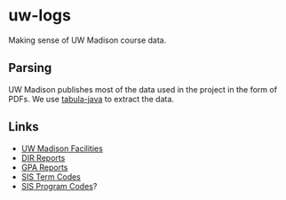 # uw-logs

Making sense of UW Madison course data.

## Parsing

UW Madison publishes most of the data used in the project in the form of PDFs. We use
[tabula-java](https://github.com/tabulapdf/tabula-java) to extract the data.

## Links

* [UW Madison Facilities](https://fpm-www1.fpm.wisc.edu/smoasp/FacilityName.asp?OrderBy=Name)
* [DIR Reports](https://registrar.wisc.edu/current-reports/)
* [GPA Reports](https://registrar.wisc.edu/grade-reports/)
* [SIS Term Codes](http://www.bussvc.wisc.edu/bursar/termcode.html)
* [SIS Program Codes](https://registrar.wisc.edu/wp-content/uploads/sites/36/2017/06/list-sis-program-codes.pdf)?